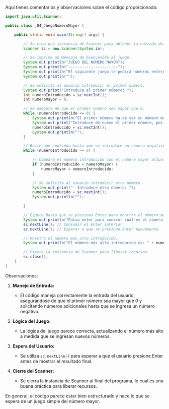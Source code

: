 Aquí tienes comentarios y observaciones sobre el código proporcionado:

```java
import java.util.Scanner;

public class _04_JuegoNumeroMayor {

    public static void main(String[] args) {

        // Se crea una instancia de Scanner para obtener la entrada del usuario.
        Scanner sc = new Scanner(System.in);

        // Se imprime un mensaje de bienvenida al juego.
        System.out.println("JUEGO DEL NÚMERO MAYOR");
        System.out.println("----------------------");
        System.out.println("El siguiente juego te pedirá números enteros (sin decimales) y, cuando introduzcas un número negativo, te mostrará cuál de los números introducidos es el mayor");
        System.out.println("");

        // Se solicita al usuario introducir el primer número.
        System.out.print("Introduce el primer número: ");
        int numeroIntroducido = sc.nextInt();
        int numeroMayor = 0;

        // Se asegura de que el primer número sea mayor que 0.
        while (numeroIntroducido <= 0) {
            System.out.println("El primer número ha de ser un número mayor que 0");
            System.out.print("Introduce de nuevo el primer número, por favor: ");
            numeroIntroducido = sc.nextInt();
            System.out.println("");
        }

        // Bucle que continúa hasta que se introduce un número negativo.
        while (numeroIntroducido >= 0) {

            // Compara el número introducido con el número mayor actual y actualiza si es mayor.
            if (numeroIntroducido > numeroMayor) {
                numeroMayor = numeroIntroducido;
            }

            // Se solicita al usuario introducir otro número.
            System.out.print("- Introduce otro número: ");
            numeroIntroducido = sc.nextInt();
            System.out.println("");

        }

        // Espera hasta que se presiona Enter para mostrar el número más alto introducido.
        System.out.println("Pulsa enter para conocer cuál es el número más alto que has introducido");
        sc.nextLine(); // Consumir el Enter anterior
        sc.nextLine(); // Esperar a que se presione Enter nuevamente

        // Muestra el número más alto introducido.
        System.out.println("El número más alto introducido es: " + numeroMayor);

        // Cierra la instancia de Scanner para liberar recursos.
        sc.close();
    }
}
```

Observaciones:

1. **Manejo de Entrada:**
   - El código maneja correctamente la entrada del usuario, asegurándose de que el primer número sea mayor que 0 y solicitando números adicionales hasta que se ingresa un número negativo.

2. **Lógica del Juego:**
   - La lógica del juego parece correcta, actualizando el número más alto a medida que se ingresan nuevos números.

3. **Espera del Usuario:**
   - Se utiliza `sc.nextLine()` para esperar a que el usuario presione Enter antes de mostrar el resultado final.

4. **Cierre del Scanner:**
   - Se cierra la instancia de Scanner al final del programa, lo cual es una buena práctica para liberar recursos.

En general, el código parece estar bien estructurado y hace lo que se espera de un juego simple del número mayor.